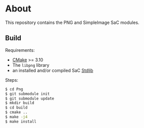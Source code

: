 About
=====

This repository contains the PNG and SimpleImage SaC modules.

Build
-----

Requirements:
 * [CMake](https://cmake.org/) >= 3.10
 * The `libpng` library
 * an installed and/or compiled SaC [Stdlib](https://github.com/SacBase/Stdlib)

 Steps:

```sh
$ cd Png
$ git submodule init
$ git submodule update
$ mkdir build
$ cd build
$ cmake ..
$ make -j4
$ make install
```
